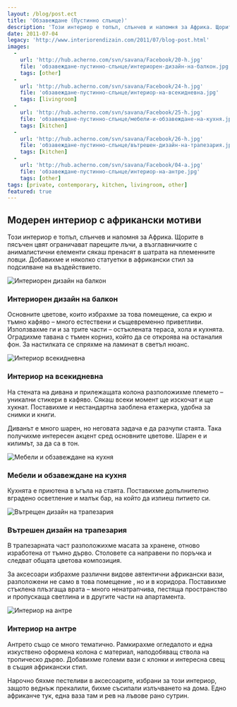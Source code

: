 ```yaml
---
layout: /blog/post.ect
title: 'Обзавеждане (Пустинно слънце)'
description: 'Този интериор е топъл, слънчев и напомня за Африка. Щорите в пясъчен цвят ограничават парещите лъчи, а възглавничките с анималистични елементи сякаш пренасят в шатрата на племенните ловци. Добавихме и няколко статуетки в африкански стил за подсилване на въздействието.'
date: 2011-07-04
legacy: 'http://www.interiorendizain.com/2011/07/blog-post.html'
images:
  -
    url: 'http://hub.acherno.com/svn/savana/Facebook/20-h.jpg'
    file: 'обзавеждане-пустинно-слънце/интериорен-дизайн-на-балкон.jpg'
    tags: [other]
  -
    url: 'http://hub.acherno.com/svn/savana/Facebook/24-h.jpg'
    file: 'обзавеждане-пустинно-слънце/интериор-на-всекидневна.jpg'
    tags: [livingroom]
  -
    url: 'http://hub.acherno.com/svn/savana/Facebook/25-h.jpg'
    file: 'обзавеждане-пустинно-слънце/мебели-и-обзавеждане-на-кухня.jpg'
    tags: [kitchen]
  -
    url: 'http://hub.acherno.com/svn/savana/Facebook/26-h.jpg'
    file: 'обзавеждане-пустинно-слънце/вътрешен-дизайн-на-трапезария.jpg'
    tags: [kitchen]
  -
    url: 'http://hub.acherno.com/svn/savana/Facebook/04-a.jpg'
    file: 'обзавеждане-пустинно-слънце/интериор-на-антре.jpg'
    tags: [other]
tags: [private, contemporary, kitchen, livingroom, other]
featured: true
---
```

## **Модерен интериор** с африкански мотиви
Този интериор е топъл, слънчев и напомня за Африка. Щорите в пясъчен цвят ограничават парещите лъчи, а възглавничките с анималистични елементи сякаш пренасят в шатрата на племенните ловци. Добавихме и няколко статуетки в африкански стил за подсилване на въздействието.

![Интериорен дизайн на балкон](обзавеждане-пустинно-слънце/интериорен-дизайн-на-балкон.jpg)
### Интериорен дизайн на **балкон**

Основните цветове, които избрахме за това помещение, са екрю и тъмно кафяво – много естествени и същевременно приветливи. Използвахме ги и за трите части – остъклената тераса, хола и кухнята. Оградихме тавана с тъмен корниз, който да се откроява на останалия фон. За настилката се спряхме на ламинат в светъл нюанс.

![Интериор всекидневна](обзавеждане-пустинно-слънце/интериор-на-всекидневна.jpg)
### Интериор на **всекидневна**

На стената на дивана и прилежащата колона разположихме племето – уникални стикери в кафяво. Сякаш всеки момент ще изскочат и ще хукнат. Поставихме и нестандартна заоблена етажерка, удобна за снимки и книги.

Диванът е много шарен, но неговата задача е да разчупи стаята. Така получихме интересен акцент сред основните цветове. Шарен е и килимът, за да са в тон.

![Мебели и обзавеждане на кухня](обзавеждане-пустинно-слънце/мебели-и-обзавеждане-на-кухня.jpg)
### Мебели и обзавеждане на **кухня**

Кухнята е приютена в ъгъла на стаята. Поставихме допълнително вградено осветление и малък бар, на който да изпиеш питието си.

![Вътрещен дизайн на трапезария](обзавеждане-пустинно-слънце/вътрешен-дизайн-на-трапезария.jpg)
### Вътрешен дизайн на **трапезария**

В трапезарната част разположихме масата за хранене, отново изработена от тъмно дърво. Столовете са направени по поръчка и следват общата цветова композиция.

За аксесоари избрахме различни видове автентични африкански вази, разположени не само в това помещение , но и в коридора. Поставихме стъклена плъзгаща врата – много ненатрапчива, пестяща пространство и пропускаща светлина и в другите части на апартамента.

![Интериор на антре](обзавеждане-пустинно-слънце/интериор-на-антре.jpg)
### Интериор на **антре**

Антрето също се много тематично. Рамкирахме огледалото и една изкуствено оформена колона с материал, наподобяващ ствола на тропическо дърво. Добавихме големи вази с клонки и интересна свещ в същия африкански стил.

Нарочно бяхме пестеливи в аксесоарите, избрани за този интериор, защото веднъж прекалили, бихме съсипали излъчването на дома. Едно африканче тук, една ваза там и рев на лъвове рано сутрин.